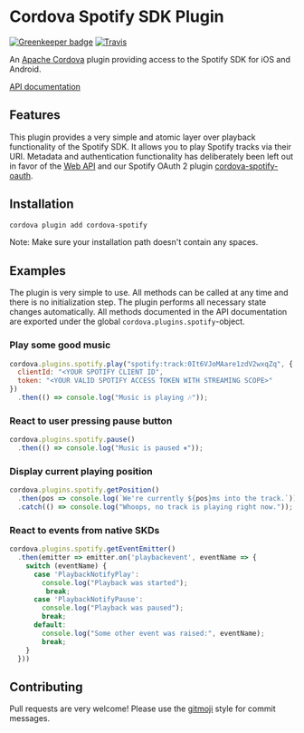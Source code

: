 # Cordova Spotify SDK Plugin

[![Greenkeeper badge](https://badges.greenkeeper.io/Festify/cordova-spotify.svg)](https://greenkeeper.io/) [![Travis](https://img.shields.io/travis/Festify/cordova-spotify.svg)](https://travis-ci.org/Festify/cordova-spotify)

An [Apache Cordova](https://cordova.apache.org/) plugin providing access to the Spotify SDK for iOS and Android.

[API documentation](https://festify.github.io/cordova-spotify/)

## Features

This plugin provides a very simple and atomic layer over playback functionality of the Spotify SDK. It allows you to play Spotify tracks via their URI. Metadata and authentication functionality has deliberately been left out in favor of the [Web API](https://developer.spotify.com/web-api/) and our Spotify OAuth 2 plugin [cordova-spotify-oauth](https://github.com/Festify/cordova-spotify-oauth).

## Installation

```bash
cordova plugin add cordova-spotify
```

Note: Make sure your installation path doesn't contain any spaces.

## Examples

The plugin is very simple to use. All methods can be called at any time and there is no initialization step. The plugin performs all necessary state changes automatically. All methods documented in the API documentation are exported under the global `cordova.plugins.spotify`-object.

### Play some good music
```js
cordova.plugins.spotify.play("spotify:track:0It6VJoMAare1zdV2wxqZq", { 
  clientId: "<YOUR SPOTIFY CLIENT ID",
  token: "<YOUR VALID SPOTIFY ACCESS TOKEN WITH STREAMING SCOPE>"
})
  .then(() => console.log("Music is playing 🎶"));
```

### React to user pressing pause button
```js
cordova.plugins.spotify.pause()
  .then(() => console.log("Music is paused ⏸"));
```

### Display current playing position
```js
cordova.plugins.spotify.getPosition()
  .then(pos => console.log(`We're currently ${pos}ms into the track.`))
  .catch(() => console.log("Whoops, no track is playing right now."));
```

### React to events from native SKDs
```js
cordova.plugins.spotify.getEventEmitter()
  .then(emitter => emitter.on('playbackevent', eventName => {
    switch (eventName) {
      case 'PlaybackNotifyPlay':
        console.log("Playback was started");
         break;
      case 'PlaybackNotifyPause':
        console.log("Playback was paused");
        break;
      default:
        console.log("Some other event was raised:", eventName);
        break;
    }
  }))
```

## Contributing

Pull requests are very welcome! Please use the [gitmoji](https://gitmoji.carloscuesta.me/) style for commit messages.
